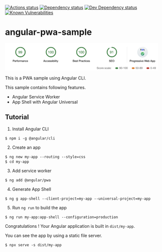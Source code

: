 [![Actions status][actions-image]][actions-url]
[![Dependency status][david-dm-image]][david-dm-url]
[![Dev Dependency status][david-dm-dev-image]][david-dm-dev-url]
[![Known Vulnerabilities][snyk-image]][snyk-url]

# angular-pwa-sample

![lightouse](./lighthouse.png)

This is a PWA sample using Angular CLI.

This sample contains following features.
- Angular Service Worker
- App Shell with Angular Universal

## Tutorial

1. Install Angular CLI

```shell
$ npm i -g @angular/cli
```

2. Create an app

```shell
$ ng new my-app --routing --style=css
$ cd my-app
```

3. Add service worker

```shell
$ ng add @angular/pwa
```

4. Generate App Shell

```shell
$ ng g app-shell --client-project=my-app --universal-project=my-app
```

5. Run `ng run` to build the app

```shell
$ ng run my-app:app-shell --configuration=production
```

Congratulations ! Your Angular application is built in `dist/my-app`.

You can see the app by using a static file server.

```
$ npx serve -s dist/my-app
```

[actions-url]:https://github.com/puku0x/angular-pwa-sample/actions
[actions-image]:https://github.com/puku0x/angular-pwa-sample/workflows/CI/badge.svg
[david-dm-url]:https://david-dm.org/puku0x/angular-pwa-sample
[david-dm-image]:https://david-dm.org/puku0x/angular-pwa-sample.svg
[david-dm-dev-url]:https://david-dm.org/puku0x/angular-pwa-sample?type=dev
[david-dm-dev-image]:https://david-dm.org/puku0x/angular-pwa-sample/dev-status.svg
[snyk-url]:https://snyk.io/test/github/puku0x/angular-pwa-sample
[snyk-image]:https://snyk.io/test/github/puku0x/angular-pwa-sample/badge.svg
